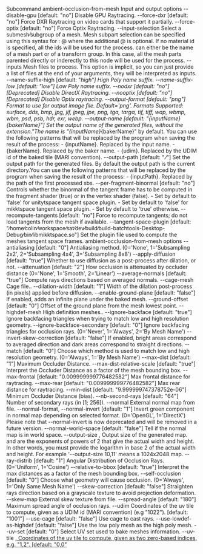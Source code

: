 Subcommand ambient-occlusion-from-mesh
Input and output options
--disable-gpu <bool> [default: "no"]
Disable GPU Raytracing.
--force-dxr <bool> [default: "no"]
Force DXR Raytracing on video cards that support it partially.
--force-optix <bool> [default: "no"]
Force Optix Raytracing.
--input-selection <arg>
Select a submesh⁄subgroup of a mesh. Mesh subpart selection can be specified using this syntax for <arg>: <nodeName>@<materialId> where the additional @<materialId> is optional. If no material id is specified, all the ids will be used for the process. <nodeName> can either be the name of a mesh part or of a transform group. In this case, all the mesh parts parented directly or inderectly to this node will be used for the process.
--inputs <path>
Mesh files to process. This option is implicit, so you can just provide a list of files at the end of your arguments, they will be interpreted as inputs.
--name-suffix-high <name> [default: "_high"]
High Poly name suffix.
--name-suffix-low <name> [default: "_low"]
Low Poly name suffix.
--nodxr <bool> [default: "no"]
[Deprecated] Disable DirectX Raytracing.
--nooptix <bool> [default: "no"]
[Deprecated] Disable Optix raytracing.
--output-format <format> [default: "png"]
Format to use for output image file. Default='png'. Formats Supported: surface, dds, bmp, jpg, jif, jpeg, jpe, png, tga, targa, tif, tiff, wap, wbmp, wbm, psd, psb, hdr, exr, webp.
--output-name <name> [default: "{inputName}_{bakerName}"]
Set the output name of the generated files, without the extension."The name is "{inputName}_{bakerName}" by default. You can use the following patterns that will be replaced by the program when saving the result of the process: - {inputName}. Replaced by the input name. - {bakerName}. Replaced by the baker name. - {udim}. Replaced by the UDIM id of the baked tile (MARI convention).
--output-path <name> [default: ".⁄"]
Set the output path for the generated files. By default the output path is the current directory.You can use the following patterns that will be replaced by the program when saving the result of the process: - {inputPath}. Replaced by the path of the first processed sbs.
--per-fragment-binormal <bool> [default: "no"]
Controls whether the binormal of the tangent frame has to be computed in the fragment shader (true) or in the vertex shader (false). - Set by default to 'false' for unitytspace tangent space plugin. - Set by default to 'false' for mikktspace tangent space plugin. - Set by default to 'true' otherwise.
--recompute-tangents <bool> [default: "no"]
Force to recompute tangents; do not load tangents from the mesh if available.
--tangent-space-plugin <path> [default: "⁄home⁄colin⁄workspace⁄sat⁄dev⁄build⁄build-batchtools-Desktop-Debug⁄bin⁄libmikktspace.so"]
Set the plugin file used to compute the meshes tangent space frames.
ambient-occlusion-from-mesh options
--antialiasing <int> [default: "0"]
Antialiasing method. (0='None', 1='Subsampling 2x2', 2='Subsampling 4x4', 3='Subsampling 8x8')
--apply-diffusion <bool> [default: "true"]
Whether to use diffusion as a post-process after dilation, or not.
--attenuation <int> [default: "2"]
How occlusion is attenuated by occluder distance (0='None', 1='Smooth', 2='Linear')
--average-normals <bool> [default: "true"]
Compute rays directions based on averaged normals.
--cage-mesh <path>
Cage file..
--dilation-width <int> [default: "1"]
Width of the dilation post-process (in pixels) applied before diffusion.
--enable-ground-plane <bool> [default: "false"]
If enabled, adds an infinite plane under the baked mesh.
--ground-offset <float> [default: "0"]
Offset of the ground plane from the mesh lowest point.
--highdef-mesh <path>
High definition meshes..
--ignore-backface <bool> [default: "true"]
Ignore backfacing triangles when trying to match low and high resolution geometry.
--ignore-backface-secondary <int> [default: "0"]
Ignore backfacing triangles for occlusion rays. (0='Never', 1='Always', 2='By Mesh Name')
--invert-skew-correction <bool> [default: "false"]
If enabled, bright areas correspond to averaged direction and dark areas correspond to straight directions.
--match <int> [default: "0"]
Choose which method is used to match low and high resolution geometry. (0='Always', 1='By Mesh Name')
--max-dist <float> [default: "1"]
Maximum Occluder Distance.
--max-dist-relative-scale <bool> [default: "true"]
Interpret the Occluder Distance as a factor of the mesh bounding box.
--max-frontal <float> [default: "0.009999999776482582"]
Max frontal distance for raytracing.
--max-rear <float> [default: "0.009999999776482582"]
Max rear distance for raytracing.
--min-dist <float> [default: "9.999999747378752e-06"]
Minimum Occluder Distance (bias).
--nb-second-rays <int> [default: "64"]
Number of secondary rays (in [1; 256]).
--normal <string>
External normal map from file.
--normal-format, --normal-invert <int> [default: "1"]
Invert green component in normal map depending on selected format. (0='OpenGL', 1='DirectX') Please note that --normal-invert is now deprecated and will be removed in a future version.
--normal-world-space <bool> [default: "false"]
Tell if the normal map is in world space.
--output-size <w>,<h>
Output size of the generated map.<w> and <h> are the exponents of powers of 2 that give the actual width and height. In other words, you must provide the logarithm in base 2 of the actual width and height. For example '--output-size 10,11' means a 1024x2048 map.
--ray-distrib <int> [default: "1"]
Angular Distribution of Occlusion Rays. (0='Uniform', 1='Cosine')
--relative-to-bbox <bool> [default: "true"]
Interpret the max distances as a factor of the mesh bounding box.
--self-occlusion <int> [default: "0"]
Choose what geometry will cause occlusion. (0='Always', 1='Only Same Mesh Name')
--skew-correction <bool> [default: "false"]
Straighten rays direction based on a grayscale texture to avoid projection deformation.
--skew-map <string>
External skew texture from file.
--spread-angle <float> [default: "180"]
Maximum spread angle of occlusion rays.
--udim <udim>
Coordinates of the uv tile to compute, given as a UDIM id (MARI convention) (e.g "1022"). [default: "1001"]
--use-cage <bool> [default: "false"]
Use cage to cast rays.
--use-lowdef-as-highdef <bool> [default: "false"]
Use the low poly mesh as the high poly mesh.
--uv-set <int> [default: "0"]
Select UV set used to bake meshes information.
--uv-tile <u>,<v>
Coordinates of the uv tile to compute, given as two zero-based indices, e.g. "1,2". [default: "0,0"
